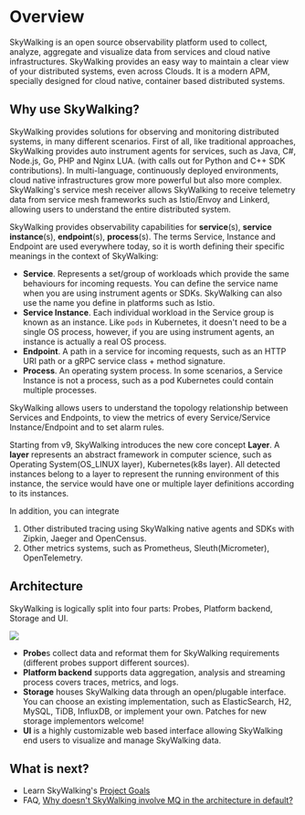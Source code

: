 # Overview
SkyWalking is an open source observability platform used to collect, analyze, aggregate and visualize data from services and cloud native
infrastructures. SkyWalking provides an easy way to maintain a clear view of your distributed systems, even across Clouds.
It is a modern APM, specially designed for cloud native, container based distributed systems.

## Why use SkyWalking?
SkyWalking provides solutions for observing and monitoring distributed systems, in many different scenarios. First of all,
like traditional approaches, SkyWalking provides auto instrument agents for services, such as Java, C#, Node.js, Go, PHP and Nginx LUA. 
(with calls out for Python and C++ SDK contributions). 
In multi-language, continuously deployed environments, cloud native infrastructures grow more powerful but also more complex. 
SkyWalking's service mesh receiver allows SkyWalking to receive telemetry data from service mesh frameworks
such as Istio/Envoy and Linkerd, allowing users to understand the entire distributed system.

SkyWalking provides observability capabilities for **service**(s), **service instance**(s), **endpoint**(s), **process**(s). The terms Service,
Instance and Endpoint are used everywhere today, so it is worth defining their specific meanings in the context of SkyWalking:

- **Service**. Represents a set/group of workloads which provide the same behaviours for incoming requests. You can define the service
  name when you are using instrument agents or SDKs. SkyWalking can also use the name you define in platforms such as Istio.
- **Service Instance**. Each individual workload in the Service group is known as an instance. Like `pods` in Kubernetes, it 
  doesn't need to be a single OS process, however, if you are using instrument agents, an instance is actually a real OS process.
- **Endpoint**. A path in a service for incoming requests, such as an HTTP URI path or a gRPC service class + method signature. 
- **Process**. An operating system process. In some scenarios, a Service Instance is
  not a process, such as a pod Kubernetes could contain multiple processes.

SkyWalking allows users to understand the topology relationship between Services and Endpoints, to view the metrics of every 
Service/Service Instance/Endpoint and to set alarm rules.

Starting from v9, SkyWalking introduces the new core concept **Layer**.
A **layer** represents an abstract framework in computer science, such as Operating System(OS_LINUX layer),
Kubernetes(k8s layer). All detected instances belong to a layer to represent the running environment of this instance, 
the service would have one or multiple layer definitions according to its instances.

In addition, you can integrate 
1. Other distributed tracing using SkyWalking native agents and SDKs with Zipkin, Jaeger and OpenCensus.
1. Other metrics systems, such as Prometheus, Sleuth(Micrometer), OpenTelemetry.



## Architecture
SkyWalking is logically split into four parts: Probes, Platform backend, Storage and UI.

<img src="https://skywalking.apache.org/images/SkyWalking_Architecture_20210424.png?t=20210424"/>

- **Probe**s collect data and reformat them for SkyWalking requirements (different probes support different sources).
- **Platform backend** supports data aggregation, analysis and streaming process covers traces, metrics, and logs.
- **Storage** houses SkyWalking data through an open/plugable interface. You can choose an existing implementation, such as
  ElasticSearch, H2, MySQL, TiDB, InfluxDB, or implement your own. Patches for new storage implementors welcome!
- **UI** is a highly customizable web based interface allowing SkyWalking end users to visualize and manage SkyWalking data.


## What is next?
- Learn SkyWalking's [Project Goals](project-goals.md)
- FAQ, [Why doesn't SkyWalking involve MQ in the architecture in default?](../FAQ/why_mq_not_involved.md)
